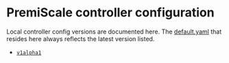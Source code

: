 # PremiScale controller configuration

Local controller config versions are documented here. The [default.yaml](./default.yaml) that resides here always reflects the latest version listed.

- [`v1alpha1`](./v1alpha1.md)